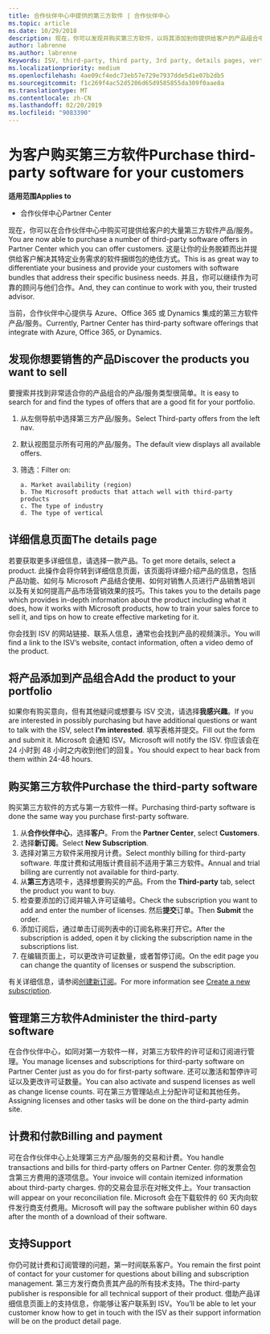 ```yaml
---
title: 合作伙伴中心中提供的第三方软件 | 合作伙伴中心
ms.topic: article
ms.date: 10/29/2018
description: 现在，你可以发现并购买第三方软件，以将其添加到你提供给客户的产品组合中。
author: labrenne
ms.author: labrenne
Keywords: ISV, third-party, third party, 3rd party, details pages, vertical software, software publisher
ms.localizationpriority: medium
ms.openlocfilehash: 4ae09cf4edc73eb57e729e7937dde5d1e07b2db5
ms.sourcegitcommit: f1c269f4ac52d5206d65d9585855da309f0aae8a
ms.translationtype: MT
ms.contentlocale: zh-CN
ms.lasthandoff: 02/20/2019
ms.locfileid: "9083390"
---
```

# <a name="purchase-third-party-software-for-your-customers"></a><span data-ttu-id="93a48-103">为客户购买第三方软件</span><span class="sxs-lookup"><span data-stu-id="93a48-103">Purchase third-party software for your customers</span></span>

**<span data-ttu-id="93a48-104">适用范围</span><span class="sxs-lookup"><span data-stu-id="93a48-104">Applies to</span></span>** 

- <span data-ttu-id="93a48-105">合作伙伴中心</span><span class="sxs-lookup"><span data-stu-id="93a48-105">Partner Center</span></span>


<span data-ttu-id="93a48-106">现在，你可以在合作伙伴中心中购买可提供给客户的大量第三方软件产品/服务。</span><span class="sxs-lookup"><span data-stu-id="93a48-106">You are now able to purchase a number of third-party software offers in Partner Center which you can offer customers.</span></span> <span data-ttu-id="93a48-107">这是让你的业务脱颖而出并提供给客户解决其特定业务需求的软件捆绑包的绝佳方式。</span><span class="sxs-lookup"><span data-stu-id="93a48-107">This is as great way to differentiate your business and provide your customers with software bundles that address their specific business needs.</span></span> <span data-ttu-id="93a48-108">并且，你可以继续作为可靠的顾问与他们合作。</span><span class="sxs-lookup"><span data-stu-id="93a48-108">And, they can continue to work with you, their trusted advisor.</span></span>

<span data-ttu-id="93a48-109">当前，合作伙伴中心提供与 Azure、Office 365 或 Dynamics 集成的第三方软件产品/服务。</span><span class="sxs-lookup"><span data-stu-id="93a48-109">Currently, Partner Center has third-party software offerings that integrate with Azure, Office 365, or Dynamics.</span></span>

## <a name="discover-the-products-you-want-to-sell"></a><span data-ttu-id="93a48-110">发现你想要销售的产品</span><span class="sxs-lookup"><span data-stu-id="93a48-110">Discover the products you want to sell</span></span>

<span data-ttu-id="93a48-111">要搜索并找到非常适合你的产品组合的产品/服务类型很简单。</span><span class="sxs-lookup"><span data-stu-id="93a48-111">It is easy to search for and find the types of offers that are a good fit for your portfolio.</span></span> 
1.  <span data-ttu-id="93a48-112">从左侧导航中选择第三方产品/服务。</span><span class="sxs-lookup"><span data-stu-id="93a48-112">Select Third-party offers from the left nav.</span></span> 
2.  <span data-ttu-id="93a48-113">默认视图显示所有可用的产品/服务。</span><span class="sxs-lookup"><span data-stu-id="93a48-113">The default view displays all available offers.</span></span> 
3.  <span data-ttu-id="93a48-114">筛选：</span><span class="sxs-lookup"><span data-stu-id="93a48-114">Filter on:</span></span>

        a. Market availability (region) 
        b. The Microsoft products that attach well with third-party products  
        c. The type of industry 
        d. The type of vertical 

## <a name="the-details-page"></a><span data-ttu-id="93a48-115">详细信息页面</span><span class="sxs-lookup"><span data-stu-id="93a48-115">The details page</span></span>

<span data-ttu-id="93a48-116">若要获取更多详细信息，请选择一款产品。</span><span class="sxs-lookup"><span data-stu-id="93a48-116">To get more details, select a product.</span></span> <span data-ttu-id="93a48-117">此操作会将你转到详细信息页面，该页面将详细介绍产品的信息，包括产品功能、如何与 Microsoft 产品结合使用、如何对销售人员进行产品销售培训以及有关如何提高产品市场营销效果的技巧。</span><span class="sxs-lookup"><span data-stu-id="93a48-117">This takes you to the details page which provides in-depth information about the product including what it does, how it works with Microsoft products, how to train your sales force to sell it, and tips on how to create effective marketing for it.</span></span> 

<span data-ttu-id="93a48-118">你会找到 ISV 的网站链接、联系人信息，通常也会找到产品的视频演示。</span><span class="sxs-lookup"><span data-stu-id="93a48-118">You will find a link to the ISV’s website, contact information, often a video demo of the product.</span></span> 

## <a name="add-the-product-to-your-portfolio"></a><span data-ttu-id="93a48-119">将产品添加到产品组合</span><span class="sxs-lookup"><span data-stu-id="93a48-119">Add the product to your portfolio</span></span>

<span data-ttu-id="93a48-120">如果你有购买意向，但有其他疑问或想要与 ISV 交流，请选择**我感兴趣**。</span><span class="sxs-lookup"><span data-stu-id="93a48-120">If you are interested in possibly purchasing but have additional questions or want to talk with the ISV, select **I’m interested**.</span></span> <span data-ttu-id="93a48-121">填写表格并提交。</span><span class="sxs-lookup"><span data-stu-id="93a48-121">Fill out the form and submit it.</span></span> <span data-ttu-id="93a48-122">Microsoft 会通知 ISV。</span><span class="sxs-lookup"><span data-stu-id="93a48-122">Microsoft will notify the ISV.</span></span> <span data-ttu-id="93a48-123">你应该会在 24 小时到 48 小时之内收到他们的回复。</span><span class="sxs-lookup"><span data-stu-id="93a48-123">You should expect to hear back from them within 24-48 hours.</span></span> 

## <a name="purchase-the-third-party-software"></a><span data-ttu-id="93a48-124">购买第三方软件</span><span class="sxs-lookup"><span data-stu-id="93a48-124">Purchase the third-party software</span></span>

<span data-ttu-id="93a48-125">购买第三方软件的方式与第一方软件一样。</span><span class="sxs-lookup"><span data-stu-id="93a48-125">Purchasing third-party software is done the same way you purchase first-party software.</span></span> 

1.  <span data-ttu-id="93a48-126">从**合作伙伴中心**，选择**客户**。</span><span class="sxs-lookup"><span data-stu-id="93a48-126">From the **Partner Center**, select **Customers**.</span></span>
2.  <span data-ttu-id="93a48-127">选择**新订阅**。</span><span class="sxs-lookup"><span data-stu-id="93a48-127">Select **New Subscription**.</span></span>
3.  <span data-ttu-id="93a48-128">选择对第三方软件采用按月计费。</span><span class="sxs-lookup"><span data-stu-id="93a48-128">Select monthly billing for third-party software.</span></span> <span data-ttu-id="93a48-129">年度计费和试用版计费目前不适用于第三方软件。</span><span class="sxs-lookup"><span data-stu-id="93a48-129">Annual and trial billing are currently not available for third-party.</span></span>
4.  <span data-ttu-id="93a48-130">从**第三方**选项卡，选择想要购买的产品。</span><span class="sxs-lookup"><span data-stu-id="93a48-130">From the **Third-party** tab, select the product you want to buy.</span></span>
5.  <span data-ttu-id="93a48-131">检查要添加的订阅并输入许可证编号。</span><span class="sxs-lookup"><span data-stu-id="93a48-131">Check the subscription you want to add and enter the number of licenses.</span></span> <span data-ttu-id="93a48-132">然后**提交**订单。</span><span class="sxs-lookup"><span data-stu-id="93a48-132">Then **Submit** the order.</span></span>
6.  <span data-ttu-id="93a48-133">添加订阅后，通过单击订阅列表中的订阅名称来打开它。</span><span class="sxs-lookup"><span data-stu-id="93a48-133">After the subscription is added, open it by clicking the subscription name in the subscriptions list.</span></span> 
7.  <span data-ttu-id="93a48-134">在编辑页面上，可以更改许可证数量，或者暂停订阅。</span><span class="sxs-lookup"><span data-stu-id="93a48-134">On the edit page you can change the quantity of licenses or suspend the subscription.</span></span>

<span data-ttu-id="93a48-135">有关详细信息，请参阅[创建新订阅](create-a-new-subscription.md)。</span><span class="sxs-lookup"><span data-stu-id="93a48-135">For more information see [Create a new subscription](create-a-new-subscription.md).</span></span>

## <a name="administer-the-third-party-software"></a><span data-ttu-id="93a48-136">管理第三方软件</span><span class="sxs-lookup"><span data-stu-id="93a48-136">Administer the third-party software</span></span>

<span data-ttu-id="93a48-137">在合作伙伴中心，如同对第一方软件一样，对第三方软件的许可证和订阅进行管理。</span><span class="sxs-lookup"><span data-stu-id="93a48-137">You manage licenses and subscriptions for third-party software on Partner Center just as you do for first-party software.</span></span> <span data-ttu-id="93a48-138">还可以激活和暂停许可证以及更改许可证数量。</span><span class="sxs-lookup"><span data-stu-id="93a48-138">You can also activate and suspend licenses as well as change license counts.</span></span> <span data-ttu-id="93a48-139">可在第三方管理站点上分配许可证和其他任务。</span><span class="sxs-lookup"><span data-stu-id="93a48-139">Assigning licenses and other tasks will be done on the third-party admin site.</span></span>

## <a name="billing-and-payment"></a><span data-ttu-id="93a48-140">计费和付款</span><span class="sxs-lookup"><span data-stu-id="93a48-140">Billing and payment</span></span>

<span data-ttu-id="93a48-141">可在合作伙伴中心上处理第三方产品/服务的交易和计费。</span><span class="sxs-lookup"><span data-stu-id="93a48-141">You handle transactions and bills for third-party offers on Partner Center.</span></span> <span data-ttu-id="93a48-142">你的发票会包含第三方费用的逐项信息。</span><span class="sxs-lookup"><span data-stu-id="93a48-142">Your invoice will contain itemized information about third-party charges.</span></span> <span data-ttu-id="93a48-143">你的交易会显示在对帐文件上。</span><span class="sxs-lookup"><span data-stu-id="93a48-143">Your transaction will appear on your reconciliation file.</span></span> <span data-ttu-id="93a48-144">Microsoft 会在下载软件的 60 天内向软件发行商支付费用。</span><span class="sxs-lookup"><span data-stu-id="93a48-144">Microsoft will pay the software publisher within 60 days after the month of a download of their software.</span></span> 

## <a name="support"></a><span data-ttu-id="93a48-145">支持</span><span class="sxs-lookup"><span data-stu-id="93a48-145">Support</span></span>

<span data-ttu-id="93a48-146">你仍可就计费和订阅管理的问题，第一时间联系客户。</span><span class="sxs-lookup"><span data-stu-id="93a48-146">You remain the first point of contact for your customer for questions about billing and subscription management.</span></span> <span data-ttu-id="93a48-147">第三方发行商负责其产品的所有技术支持。</span><span class="sxs-lookup"><span data-stu-id="93a48-147">The third-party publisher is responsible for all technical support of their product.</span></span> <span data-ttu-id="93a48-148">借助产品详细信息页面上的支持信息，你能够让客户联系到 ISV。</span><span class="sxs-lookup"><span data-stu-id="93a48-148">You’ll be able to let your customer know how to get in touch with the ISV as their support information will be on the product detail page.</span></span>

